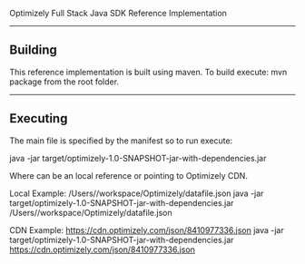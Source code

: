 Optimizely Full Stack Java SDK Reference Implementation

----------------------
Building
----------------------
This reference implementation is built using maven.  To build execute:
mvn package 
from the root folder.

----------------------
Executing
----------------------
The main file is specified by the manifest so to run execute:

java -jar target/optimizely-1.0-SNAPSHOT-jar-with-dependencies.jar <datafile location>

Where <datafile location> can be an local reference or pointing to Optimizely CDN.

Local Example:
/Users/<User>/workspace/Optimizely/datafile.json
java -jar target/optimizely-1.0-SNAPSHOT-jar-with-dependencies.jar /Users/<User>/workspace/Optimizely/datafile.json

CDN Example:
https://cdn.optimizely.com/json/8410977336.json
java -jar target/optimizely-1.0-SNAPSHOT-jar-with-dependencies.jar https://cdn.optimizely.com/json/8410977336.json